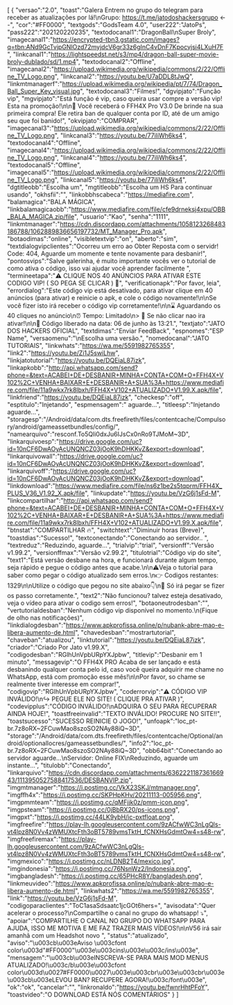 [
{
"versao":"2.0",
"toast":"Galera Entrem no grupo do telegram para receber as atualizações por lá!\nGrupo: https://t.me/jatodoshackersgrupo <--",
"cor":"#FF0000",
"textgods":"GodsTeam 4.0",
"user222":"JatoPs",
"pass222":"202120220235",
"textodocanal1":"DragonBall\nSuper Broly",
"imagecanal1":"https://encrypted-tbn3.gstatic.com/images?q=tbn:ANd9GcTvjpGNlOzd72myjdcV6gr33z6gInC4vDnF7Kpocvjsi4LXuH7F",
"linkcanal1":"https://lightspeedst.net/s3/mp4/dragon-ball-super-movie-broly-dublado/sd/1.mp4",
"textodocanal2":"Offline",
"imagecanal2":"https://upload.wikimedia.org/wikipedia/commons/2/22/Offline_TV_Logo.png",
"linkcanal2":"https://youtu.be/U7aDDL8tJwQ",
"linkmtmanagerf":"https://upload.wikimedia.org/wikipedia/pt/7/74/Dragon_Ball_Super_Key_visual.jpg",
"textodocanal3":"Filmes!",
"dgvipjato":"Função vip",
"mgvipjato":"Está função é vip, caso queira usar compre a versão vip! Esta na promoção!\n\n🎁 Você receberá o FFH4X Pro V3.0 De brinde na sua primeira compra! Ele retira ban de qualquer conta por ID, até de um amigo seu que foi banido!",
"okvipjato":"COMPRAR",
"imagecanal3":"https://upload.wikimedia.org/wikipedia/commons/2/22/Offline_TV_Logo.png",
"linkcanal3":"https://youtu.be/77iliWh6ks4",
"textodocanal4":"Offline",
"imagecanal4":"https://upload.wikimedia.org/wikipedia/commons/2/22/Offline_TV_Logo.png",
"linkcanal4":"https://youtu.be/77iliWh6ks4", 
"textodocanal5":"Offline",
"imagecanal5":"https://upload.wikimedia.org/wikipedia/commons/2/22/Offline_TV_Logo.png",
"linkcanal5":"https://youtu.be/77iliWh6ks4",
"dgtitleobb":"Escolha um",
"mgtitleobb":"Escolha um HS Para continuar usando",
"okhsfii":"",
"linkobbhscabeca":"https://mediafire.com",
"balamagica":"BALA MÁGICA",
"linkbalamagicaobb":"https://www.mediafire.com/file/cfe9drneksj4xpu/OBB_BALA_MAGICA.zip/file",
"usuario":"Kao",
"senha":"1111",
"linkmtmanager":"https://cdn.discordapp.com/attachments/1058123268483186788/1062889836656197732/MT_Manager_Pro.apk",
"botaodimas":"online",
"visibletextvip":"on",
"aberto":"sim",
"textdialogvipclientes":"Ocorreu um erro ao Obter Reposta com o servidr! Code: 404, Aguarde um momente e tente novamente para desbanir!",
"pontosvips":"Salve galerinha, é muito importante vocês ver o tutorial de como ativa o código, isso vai ajudar você aprender facilmente ",
"termineetapa":"⚠️ CLIQUE NOS 40 ANÚNCIOS PARA ATIVAR ESTE CODIGO VIP! ( SO PEGA SE CLICAR ) 🔐",
"verificationapk":"Por favor, leia",
"errordialog":"Este código vip está desativado, para ativar clique em 40 anúncios (para ativar) e reinicie o apk, e cole o código novamente!\n\nSe você fizer isto irá receber o código vip corretamente!\n\n⌛ Aguardando os 40 cliques no anúncio\n⏰ Tempo: Limitado\n> 🔐 Se não clicar nao ira ativar!\n\n🛑 Código liberado na data: 06 de junho às 13:21.",
"textjato":"JATO DOS HACKERS OFICIAL",
"textdimas":"Enviar FeedBack",
"espnomes":"ESP Name",
"versaomenu":"\nEscolha uma versão.",
"nomedocanal":"JATO TUTORIAIS",
"linkwhats":"https://wa.me/5591982765355",
"link2":"https://youtu.be/Zi1J5swiLhw",
"linkjatotutorial":"https://youtu.be/DQEiaL87izk",
"linkapkobb":"http://api.whatsapp.com/send?phone=&text=ACABEI+DE+DESBANIR+MINHA+CONTA+COM+O+FFH4X+V102%2C+VENHA+BAIXAR+E+DESBANIR+A+SUA%3A+https://www.mediafire.com/file/11a9wkx7rk8lbxh/FFH4X+V102+ATUALIZADO+V1.99.X.apk/file",
"linkfriend":"https://youtu.be/DQEiaL87izk",
"checkesp":"off",
"esptitulo":"Injetando",
"espmensagem":" aguarde...",
"titleesp":"Injetando aguarde...",
"storagesp":"/Android/data/com.dts.freefireth/files/contentcache/Compulsory/android/gameassetbundles/config/",
"namearquivo":"resconf.To5Qli0dxJu6IJsCx0nRo9TJMoM~3D",
"linkarquivoesp":"https://drive.google.com/uc?id=10nCF6DwAOyAcUNQNCZ03jOoK9hDHKKvZ&export=download",
"linkarquivowall":"https://drive.google.com/uc?id=10nCF6DwAOyAcUNQNCZ03jOoK9hDHKKvZ&export=download",
"linkarquivoff":"https://drive.google.com/uc?id=10nCF6DwAOyAcUNQNCZ03jOoK9hDHKKvZ&export=download",
"linkdownload":"https://www.mediafire.com/file/ns6z1be2s5tqprm/FFH4X_PLUS_V36_V1.92_X.apk/file",
"linkupdate":"https://youtu.be/VzG6j1sFd-M",
"linkcompartilhar":"http://api.whatsapp.com/send?phone=&text=ACABEI+DE+DESBANIR+MINHA+CONTA+COM+O+FFH4X+V102%2C+VENHA+BAIXAR+E+DESBANIR+A+SUA%3A+https://www.mediafire.com/file/11a9wkx7rk8lbxh/FFH4X+V102+ATUALIZADO+V1.99.X.apk/file",
"btnstat":"COMPARTILHAR 🔥",
"switchtext":"Diminuir horas (Breve)",
"toastdias":"Sucesso!",
"textconectando":"Conectando ao servidor.. ",
"textreduz":"Reduzindo, aguarde...",
"trialvip":"trial",
"versionff":"Versão v1.99.2",
"versionffmax":"Versão v2.99.2",
"titulotrial":"Código vip do site",
"text1":"Está versão desbane na hora, e funcionará durante algum tempo, seja rápido e pegue o código antes que acabe.\n\n⚠️Veja o tutorial para saber como pegar o código atualizado sem erros.\n👉 Codigos restantes: 1329\n\nUtilize o código que pegou no site abaixo👇\n🔐 Só irá pegar se fizer os passo corretamente.",
"text2":"Não funcionou? talvez esteja desativado, veja o vídeo para ativar o codigo sem erros!",
"botaoneutrodesban":"",
"vertutorialdesban":"Nenhum código vip disponível no momento.\n(Fique de olho nas notificações)",
"linkdialogdesban":"https://www.apkprofissa.online/p/nubank-abre-mao-e-libera-aumento-de.html",
"chavedesban":"mostrartutorial",
"chaveban":"atualizou",
"linktutorial":"https://youtu.be/DQEiaL87izk",
"criador":"Criado Por Jato v1.99.X",
"codigodesban":"RGlhUnVpbURpYXJpbw",
"titlevip":"Desbanir em 1 minuto",
"messagevip":"O FFH4X PRO Acaba de ser lançado e está desbanindo qualquer conta pelo id, caso você queira adquirir me chame no WhatsApp, está com promoção esse mês!\n\nPor favor, so chame se realmente tiver interesse em comprar!",
"codigovip":"RGlhUnVpbURpYXJpbw",
"coderrorvip":"⚠️ CÓDIGO VIP INVÁLIDO!\n↪️ PEGUE ELE NO SITE! ( CLIQUE PRA ATIVAR )",
"codevipplus":"CÓDIGO INVÁLIDO!\nADQUIRA O SEU PARA RECUPERAR AINDA HOJE!",
"toastfreeinvalid":"TEXTO INVÁLIDO! PROCURE NO SITE!!",
"toastsucesso":"SUCESSO REINICIE O JOGO!",
"unfoapk":"loc_pt-br.7z8oRX~2FCuwMao8szoSO2NAy88iQ~3D",
"storage":"/Android/data/com.dts.freefireth/files/contentcache/Optional/android/optionallocres/gameassetbundles/",
"info2":"loc_pt-br.7z8oRX~2FCuwMao8szoSO2NAy88iQ~3D",
"obb64bit":"Conectando ao servidor aguarde...\nServidor: Online FIX\nReduzindo, aguarde um instante...",
"titulobb":"Conectando",
"linkarquivo":"https://cdn.discordapp.com/attachments/636222118736166943/1113950527588417536/DESBANVIP.zip",
"imgmtmanager":"https://i.postimg.cc/VkX23SKJ/mtmanager.png",
"imgffh4x":"https://i.postimg.cc/SKPHpKHv/20211113-005956.png",
"imgpmmteam":"https://i.postimg.cc/qMFjjk0z/pmm-icon.png",
"imgpsteam":"https://i.postimg.cc/0jBbRX20/ps-icons.png",
"imgpxt":"https://i.postimg.cc/44LK9ybH/ic-pxtfloat.png",
"imgfreefire":"https://play-lh.googleusercontent.com/9zACfwWC3nLgQls-vt4lpz8N0Vv4zWMUXtcFth3oBT5789vmsTktH_fCNXHsGdmtOw4=s48-rw",
"imgfreefiremax":"https://play-lh.googleusercontent.com/9zACfwWC3nLgQls-vt4lpz8N0Vv4zWMUXtcFth3oBT5789vmsTktH_fCNXHsGdmtOw4=s48-rw",
"imgmexico":"https://i.postimg.cc/nLDNB2T4/mexico.jpg",
"imgindonesia":"https://i.postimg.cc/76NsnWz2/Indonesia.png",
"imgbangladesh":"https://i.postimg.cc/65PHcR8Y/bangladesh.png",
"linkmeuvideo":"https://www.apkprofissa.online/p/nubank-abre-mao-e-libera-aumento-de.html",
"linkwhats2":"https://wa.me/5591982765355",
"link":"https://youtu.be/VzG6j1sFd-M",
"codigoparaclientes":"ToC1asaSdsaatc1jcGOt6hers=",
"avisodata":"Quer acelerar o processo?\nCompartilhe o canal no grupo do whatsapp! ⤵️",
"apoiar":"COMPARTILHE O CANAL NO GRUPO DO WHATSAPP PARA AJUDA, ISSO ME MOTIVA E ME FAZ TRAZER  MAIS VÍDEOS!\n\nV56 irá sair amanhã com um Headshot novo ",
"status":"atualizado",
"aviso":"\u003cb\u003eAviso \u003cfont color\u003d\"#FF0000\"\u003e\u003cins\u003e\u003c/ins\u003e",
"mensagem":"\u003cb\u003eINSCREVA-SE PARA MAIS MOD MENUS ATUALIZADO!\u003c/b\u003e\u003cfont color\u003d\u0027#FF0000\u0027\u003e\u003cbr\u003e\u003cbr\u003e\u003cb\u003eLEVOU BAN? RECUPERE AGORA!\u003c/font\u003e",
"ok":"ok",
"cancelar":"",
"linkronaldo":"https://youtu.be/fwnrHhtPFoY",
"toastvideo":"O DOWNLOAD ESTÁ NÓS COMENTÁRIOS"
}
]

